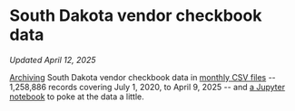 # South Dakota vendor checkbook data
_Updated April 12, 2025_

[Archiving](get_latest_data.py) South Dakota vendor checkbook data in [monthly CSV files](data) -- 1,258,886 records covering July 1, 2020, to April 9, 2025 -- and [a Jupyter notebook](Analyze%20checkbook%20data.ipynb) to poke at the data a little.
